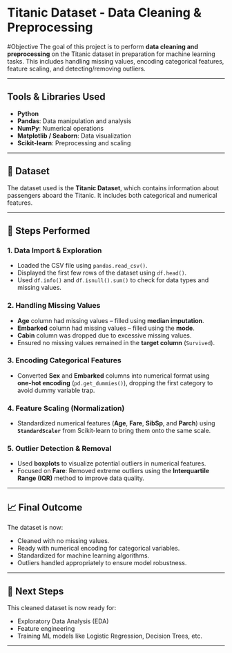 # Titanic Dataset - Data Cleaning & Preprocessing

#Objective
The goal of this project is to perform **data cleaning and preprocessing** on the Titanic dataset in preparation for machine learning tasks. This includes handling missing values, encoding categorical features, feature scaling, and detecting/removing outliers.

---

##  Tools & Libraries Used
- **Python**
- **Pandas**: Data manipulation and analysis
- **NumPy**: Numerical operations
- **Matplotlib / Seaborn**: Data visualization
- **Scikit-learn**: Preprocessing and scaling

---

## 📁 Dataset
The dataset used is the **Titanic Dataset**, which contains information about passengers aboard the Titanic. It includes both categorical and numerical features.

---

## 🧪 Steps Performed

### 1. Data Import & Exploration
- Loaded the CSV file using `pandas.read_csv()`.
- Displayed the first few rows of the dataset using `df.head()`.
- Used `df.info()` and `df.isnull().sum()` to check for data types and missing values.

### 2. Handling Missing Values
- **Age** column had missing values – filled using **median imputation**.
- **Embarked** column had missing values – filled using the **mode**.
- **Cabin** column was dropped due to excessive missing values.
- Ensured no missing values remained in the **target column** (`Survived`).

### 3. Encoding Categorical Features
- Converted **Sex** and **Embarked** columns into numerical format using **one-hot encoding** (`pd.get_dummies()`), dropping the first category to avoid dummy variable trap.

### 4. Feature Scaling (Normalization)
- Standardized numerical features (**Age**, **Fare**, **SibSp**, and **Parch**) using **`StandardScaler`** from Scikit-learn to bring them onto the same scale.

### 5. Outlier Detection & Removal
- Used **boxplots** to visualize potential outliers in numerical features.
- Focused on **Fare**: Removed extreme outliers using the **Interquartile Range (IQR)** method to improve data quality.

---

## 📈 Final Outcome
The dataset is now:
- Cleaned with no missing values.
- Ready with numerical encoding for categorical variables.
- Standardized for machine learning algorithms.
- Outliers handled appropriately to ensure model robustness.

---

## 📌 Next Steps
This cleaned dataset is now ready for:
- Exploratory Data Analysis (EDA)
- Feature engineering
- Training ML models like Logistic Regression, Decision Trees, etc.

---


